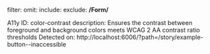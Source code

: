 filter: 
omit: 
include: 
exclude: **/Form/**

A11y ID: color-contrast
description: Ensures the contrast between foreground and background colors meets WCAG 2 AA contrast ratio thresholds
Detected on:
    http://localhost:6006/?path=/story/example-button--inaccessible
